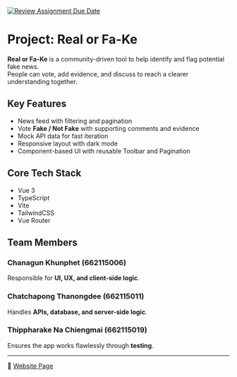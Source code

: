 [![Review Assignment Due Date](https://classroom.github.com/assets/deadline-readme-button-22041afd0340ce965d47ae6ef1cefeee28c7c493a6346c4f15d667ab976d596c.svg)](https://classroom.github.com/a/k6kO_4Go)
# Project: Real or Fa-Ke  

**Real or Fa-Ke** is a community-driven tool to help identify and flag potential fake news.  
People can vote, add evidence, and discuss to reach a clearer understanding together.  

## Key Features
- News feed with filtering and pagination  
- Vote **Fake / Not Fake** with supporting comments and evidence  
- Mock API data for fast iteration  
- Responsive layout with dark mode  
- Component-based UI with reusable Toolbar and Pagination  

## Core Tech Stack
- Vue 3  
- TypeScript  
- Vite  
- TailwindCSS  
- Vue Router  

## Team Members

### Chanagun Khunphet (662115006)  
Responsible for **UI, UX, and client-side logic**.  

### Chatchapong Thanongdee (662115011)  
Handles **APIs, database, and server-side logic**.  

### Thippharake Na Chiengmai (662115019)  
Ensures the app works flawlessly through **testing**.  

---

🔗 [Website Page](https://project-01-the-anti-fake-news-syste-three.vercel.app)
